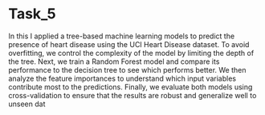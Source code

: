 # Task_5
In this I applied a  tree-based machine learning models to predict the presence of heart disease using the UCI Heart Disease dataset. To avoid overfitting, we control the complexity of the model by limiting the depth of the tree. Next, we train a Random Forest model and compare its performance to the decision tree to see which performs better. We then analyze the feature importances to understand which input variables contribute most to the predictions. Finally, we evaluate both models using cross-validation to ensure that the results are robust and generalize well to unseen dat
